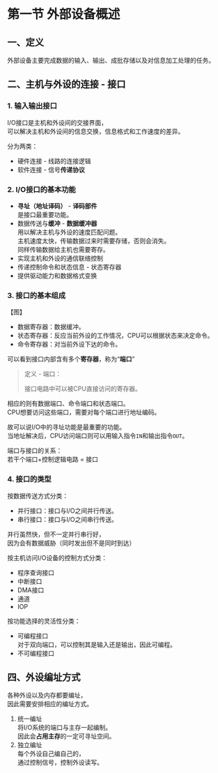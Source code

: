 # 第一节 外部设备概述

## 一、定义

外部设备主要完成数据的输入、输出、成批存储以及对信息加工处理的任务。

## 二、主机与外设的连接 - 接口

### 1. 输入输出接口

I/O接口是主机和外设间的交接界面，  
可以解决主机和外设间的信息交换，信息格式和工作速度的差异。

分为两类：

* 硬件连接 - 线路的连接逻辑
* 软件连接 - 信号**传递协议**

### 2. I/O接口的基本功能

* **寻址（地址译码）** - **译码部件**  
  是接口最重要功能。
* 数据传送与**缓冲** - **数据缓冲器**  
  用以解决主机与外设的速度匹配问题。  
  主机速度太快，传输数据过来时需要存储，否则会消失。  
  同样传输数据给主机也需要寄存。
* 实现主机和外设的通信联络控制
* 传递控制命令和状态信息 - 状态寄存器
* 提供驱动能力和数据格式变换

### 3. 接口的基本组成

【图】

* 数据寄存器：数据缓冲。
* 状态寄存器：反应当前外设的工作情况，CPU可以根据状态来决定命令。
* 命令寄存器：对当前外设下达的命令。

可以看到接口内部含有多个**寄存器**，称为“**端口**”
> 定义 - 端口：
>
> 接口电路中可以被CPU直接访问的寄存器。

相应的则有数据端口、命令端口和状态端口。  
CPU想要访问这些端口，需要对每个端口进行地址编码。

故可以说I/O中的寻址功能是最重要的功能。  
当地址解决后，CPU访问端口则可以用输入指令`IN`和输出指令`OUT`。

端口与接口的关系：  
若干个端口+控制逻辑电路 = 接口

### 4. 接口的类型

按数据传送方式分类：

* 并行接口：接口与I/O之间并行传送。
* 串行接口：接口与I/O之间串行传送。

并行虽然快，但不一定并行串行好，  
因为会有数据威胁（同时发出但不是同时到达）

按主机访问I/O设备的控制方式分类：

* 程序查询接口
* 中断接口
* DMA接口
* 通道
* IOP

按功能选择的灵活性分类：

* 可编程接口  
  对于双向端口，可以控制其是输入还是输出，因此可编程。
* 不可编程接口

## 四、外设编址方式

各种外设以及内存都要编址，  
因此需要安排相应的编址方式。

1. 统一编址  
   将I/O系统的端口与主存一起编制。  
   因此会**占用主存**的一定可寻址空间。
2. 独立编址  
   每个外设自己编自己的，  
   通过控制信号，控制外设读写。

